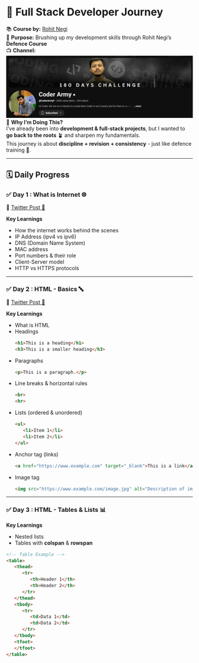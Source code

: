 # 🚀 Full Stack Developer Journey  

📚 **Course by:** [Rohit Negi](https://www.youtube.com/watch?v=1pcikNlDB-4&list=PLQEaRBV9gAFsistSzOgnD4cWgFGRVda4X)  
🎯 **Purpose:** Brushing up my development skills through Rohit Negi’s **Defence Course**  
📺 **Channel:** ![channel banner](image.png)  
🏹 **Why I’m Doing This?**  
I’ve already been into **development & full-stack projects**, but I wanted to **go back to the roots** 🪴 and sharpen my fundamentals.  
This journey is about **discipline + revision + consistency** - just like defence training 💪.

---

## 🗓️ Daily Progress  

### ✅ Day 1 : What is Internet 🌐  
🔗 [Twitter Post 👀](https://x.com/gauravkmaurya09/status/1962591963267641634)  

**Key Learnings**  
- How the internet works behind the scenes  
- IP Address (ipv4 vs ipv6)  
- DNS (Domain Name System)  
- MAC address  
- Port numbers & their role  
- Client-Server model  
- HTTP vs HTTPS protocols  

---

### ✅ Day 2 : HTML - Basics 🔤  
🔗 [Twitter Post 👀](https://x.com/gauravkmaurya09/status/1962872634825457893)  

**Key Learnings**  
- What is HTML
- Headings  
   ```html
   <h1>This is a heading</h1>
   <h3>This is a smaller heading</h3>
   ```  
- Paragraphs  
   ```html
   <p>This is a paragraph.</p>
   ```  
- Line breaks & horizontal rules  
   ```html
   <br>  
   <hr>  
   ```  
- Lists (ordered & unordered)  
   ```html
   <ul>
      <li>Item 1</li>
      <li>Item 2</li>
   </ul>
   ```  
- Anchor tag (links)  
   ```html
   <a href="https://www.example.com" target="_blank">This is a link</a>
   ```  
- Image tag  
   ```html
   <img src="https://www.example.com/image.jpg" alt="Description of image">
   ```  

---

### ✅ Day 3 : HTML - Tables & Lists 📊  

**Key Learnings**  
- Nested lists  
- Tables with **colspan** & **rowspan**  
```html
<!-- Table Example -->
<table>
   <thead>
      <tr>
         <th>Header 1</th>
         <th>Header 2</th>
      </tr>
   </thead>
   <tbody>
      <tr>
         <td>Data 1</td>
         <td>Data 2</td>
      </tr>
   </tbody>
   <tfoot>
   </tfoot>
</table>
```
